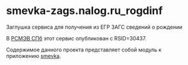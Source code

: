 # smevka-zags.nalog.ru_rogdinf
Заглушка сервиса для получения из ЕГР ЗАГС сведений о рождении

В [РСМЭВ СПб](https://smev.spb.ru/registry/SMEV3/) этот сервис опубликован с RSID=30437.

Содержимое данного проекта представляет собой модуль к приложению [smevka](https://github.com/do-/smevka).
